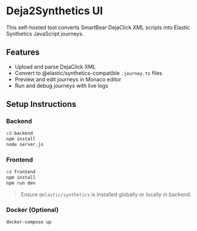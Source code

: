 
# Deja2Synthetics UI

This self-hosted tool converts SmartBear DejaClick XML scripts into Elastic Synthetics JavaScript journeys.

## Features

- Upload and parse DejaClick XML
- Convert to @elastic/synthetics-compatible `.journey.ts` files
- Preview and edit journeys in Monaco editor
- Run and debug journeys with live logs

## Setup Instructions

### Backend

```bash
cd backend
npm install
node server.js
```

### Frontend

```bash
cd frontend
npm install
npm run dev
```

> Ensure `@elastic/synthetics` is installed globally or locally in backend.

### Docker (Optional)

```bash
docker-compose up
```

